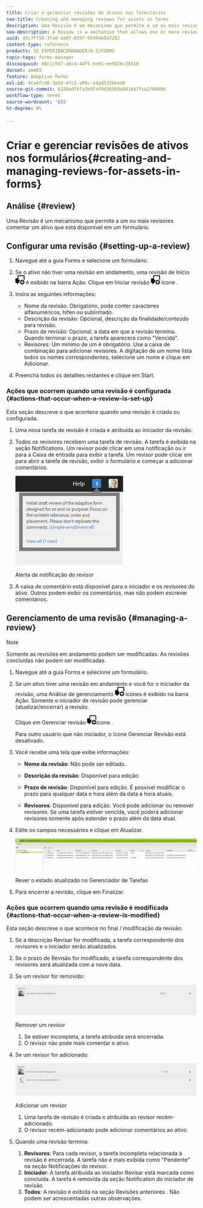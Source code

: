 ```yaml
---
title: Criar e gerenciar revisões de ativos nos formulários
seo-title: Creating and managing reviews for assets in forms
description: Uma Revisão é um mecanismo que permite a um ou mais revisores comentar um ativo que está disponível em um formulário.
seo-description: A Review is a mechanism that allows one or more reviewers to comment on an asset that is available in a form.
uuid: 45c7ff56-3fa8-4a0f-8597-05404e547282
content-type: reference
products: SG_EXPERIENCEMANAGER/6.5/FORMS
topic-tags: forms-manager
discoiquuid: d8c1c507-a6c4-44f5-be01-ee902bc28410
docset: aem65
feature: Adaptive Forms
exl-id: 9ca4fcd6-3eb0-4fc1-a09c-e4ad532bbed0
source-git-commit: b220adf6fa3e9faf94389b9a9416b7fca2f89d9d
workflow-type: tm+mt
source-wordcount: '655'
ht-degree: 0%

---
```


# Criar e gerenciar revisões de ativos nos formulários{#creating-and-managing-reviews-for-assets-in-forms}

## Análise {#review}

Uma Revisão é um mecanismo que permite a um ou mais revisores comentar um ativo que está disponível em um formulário.

## Configurar uma revisão {#setting-up-a-review}

1. Navegue até a guia Forms e selecione um formulário.
1. Se o ativo não tiver uma revisão em andamento, uma revisão de Início ![aem6forms_review_chat_comment](assets/aem6forms_review_chat_comment.png) é exibido na barra Ação. Clique em Iniciar revisão ![aem6forms_review_chat_comment](assets/aem6forms_review_chat_comment.png) ícone .
1. Insira as seguintes informações:

   * Nome da revisão: Obrigatório, pode conter caracteres alfanuméricos, hífen ou sublinhado.
   * Descrição da revisão: Opcional, descrição da finalidade/conteúdo para revisão.
   * Prazo de revisão: Opcional, a data em que a revisão termina. Quando terminar o prazo, a tarefa aparecerá como &quot;Vencida&quot;.
   * Revisores: Um mínimo de um é obrigatório. Use a caixa de combinação para adicionar revisores. A digitação de um nome lista todos os nomes correspondentes; selecione um nome e clique em Adicionar.

1. Preencha todos os detalhes restantes e clique em Start.

### Ações que ocorrem quando uma revisão é configurada {#actions-that-occur-when-a-review-is-set-up}

Esta seção descreve o que acontece quando uma revisão é criada ou configurada.

1. Uma nova tarefa de revisão é criada e atribuída ao iniciador da revisão.
1. Todos os revisores recebem uma tarefa de revisão. A tarefa é exibida na seção Notifications. Um revisor pode clicar em uma notificação ou ir para a Caixa de entrada para exibir a tarefa. Um revisor pode clicar em para abrir a tarefa de revisão, exibir o formulário e começar a adicionar comentários.

   ![Alerta de notificação do revisor](assets/noti.png)

   Alerta de notificação do revisor

1. A caixa de comentário está disponível para o iniciador e os revisores do ativo. Outros podem exibir os comentários, mas não podem escrever comentários.

## Gerenciamento de uma revisão {#managing-a-review}

>[!NOTE]
>
>Somente as revisões em andamento podem ser modificadas. As revisões concluídas não podem ser modificadas.

1. Navegue até a guia Forms e selecione um formulário.

1. Se um ativo tiver uma revisão em andamento e você for o iniciador da revisão, uma Análise de gerenciamento ![aem6forms_review_chat_comment](assets/aem6forms_review_chat_comment.png) ícones é exibido na barra Ação. Somente o iniciador de revisão pode gerenciar (atualizar/encerrar) a revisão.

   Clique em Gerenciar revisão ![aem6forms_review_chat_comment](assets/aem6forms_review_chat_comment.png)ícone .

   Para outro usuário que não iniciador, o ícone Gerenciar Revisão está desativado.

1. Você recebe uma tela que exibe informações:

   * **Nome da revisão**: Não pode ser editado.

   * **Descrição da revisão**: Disponível para edição.

   * **Prazo de revisão**: Disponível para edição. É possível modificar o prazo para qualquer data e hora além da data e hora atuais.

   * **Revisores**: Disponível para edição. Você pode adicionar ou remover revisores. Se uma tarefa estiver vencida, você poderá adicionar revisores somente após estender o prazo além da data atual.

1. Edite os campos necessários e clique em Atualizar.

   ![Rever o estado atualizado no Gerenciador de Tarefas](assets/tskmgr.png)

   Rever o estado atualizado no Gerenciador de Tarefas

1. Para encerrar a revisão, clique em Finalizar.

### Ações que ocorrem quando uma revisão é modificada {#actions-that-occur-when-a-review-is-modified}

Esta seção descreve o que acontece no final / modificação da revisão:

1. Se a descrição Revisar for modificada, a tarefa correspondente dos revisores e o iniciador serão atualizados.
1. Se o prazo de Revisão for modificado, a tarefa correspondente dos revisores será atualizada com a nova data.

1. Se um revisor for removido:

   ![Remover um revisor](assets/removeduser.png)

   Remover um revisor

   1. Se estiver incompleta, a tarefa atribuída será encerrada.
   1. O revisor não pode mais comentar o ativo.

1. Se um revisor for adicionado:

   ![Adicionar um revisor](assets/addedreviewer.png)

   Adicionar um revisor

   1. Uma tarefa de revisão é criada e atribuída ao revisor recém-adicionado.
   1. O revisor recém-adicionado pode adicionar comentários ao ativo.

1. Quando uma revisão termina:

   1. **Revisores**: Para cada revisor, a tarefa incompleta relacionada à revisão é encerrada. A tarefa não é mais exibida como &quot;Pendente&quot; na seção Notificações do revisor.
   1. **Iniciador**: A tarefa atribuída ao iniciador Revisar está marcada como concluída. A tarefa é removida da seção Notification do iniciador de revisão.
   1. **Todos**: A revisão é exibida na seção Revisões anteriores . Não podem ser acrescentadas outras observações.
